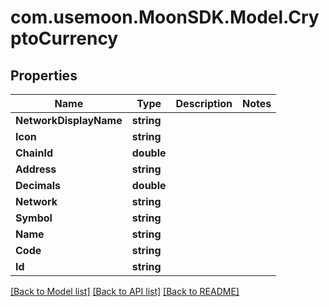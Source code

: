 # com.usemoon.MoonSDK.Model.CryptoCurrency

## Properties

| Name                   | Type       | Description | Notes |
| ---------------------- | ---------- | ----------- | ----- |
| **NetworkDisplayName** | **string** |             |       |
| **Icon**               | **string** |             |       |
| **ChainId**            | **double** |             |       |
| **Address**            | **string** |             |       |
| **Decimals**           | **double** |             |       |
| **Network**            | **string** |             |       |
| **Symbol**             | **string** |             |       |
| **Name**               | **string** |             |       |
| **Code**               | **string** |             |       |
| **Id**                 | **string** |             |       |

[\[Back to Model list\]](./#documentation-for-models) [\[Back to API list\]](./#documentation-for-api-endpoints) [\[Back to README\]](./)
